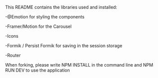 This README contains the libraries used and installed:

-@Emotion for styling the components

-Framer/Motion for the Carousel

-Icons

-Formik / Persist Formik for saving in the session storage

-Router

When forking, please write NPM INSTALL in the command line and NPM RUN DEV to use the application
